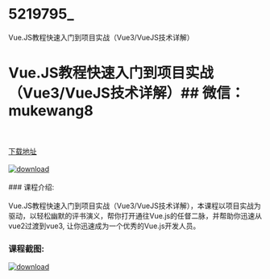 # 5219795_
Vue.JS教程快速入门到项目实战（Vue3/VueJS技术详解）
# Vue.JS教程快速入门到项目实战（Vue3/VueJS技术详解）## 微信：mukewang8
<br/></br>[下载地址](http://www.36tz.cn/article/5219795 "下载地址")
<br/></br>[![download](http://36tz.cn/muke_img/2021_05_1-17-300x140.png "下载地址")](http://www.36tz.cn/article/5219795 "下载地址")
<br/></br>### 课程介绍:<br/></br>Vue.JS教程快速入门到项目实战（Vue3/VueJS技术详解），本课程以项目实战为驱动，以轻松幽默的评书演义，帮你打开通往Vue.js的任督二脉，并帮助你迅速从vue2过渡到vue3, 让你迅速成为一个优秀的Vue.js开发人员。

### 课程截图:
[![download](http://36tz.cn/muke_img/2021_05_2-19.png "下载地址")](http://www.36tz.cn/article/5219795 "下载地址")
